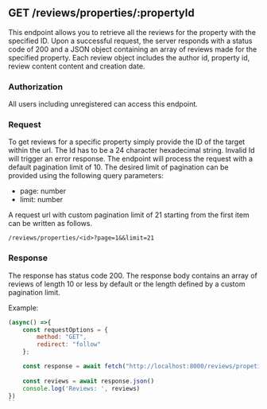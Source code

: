 ## GET /reviews/properties/:propertyId

This endpoint allows you to retrieve all the reviews for the property with the specified ID. Upon a successful request, the server responds with a status code of 200 and a JSON object containing an array of reviews made for the specified property. Each review object includes the author id, property id, review content content and creation date.

### Authorization
All users including unregistered can access this endpoint.

### Request
To get reviews for a specific property simply provide the ID of the target within the url. The Id has to be a 24 character hexadecimal string. Invalid Id will trigger an error response. The endpoint will process the request with a default pagination limit of 10. The desired limit of pagination can be provided using the following query parameters:

- page: number 
- limit: number

A request url with custom pagination limit of 21 starting from the first item can be written as follows.

```
/reviews/properties/<id>?page=1&&limit=21
```


### Response
The response has status code 200. The response body contains an array of reviews of length 10 or less by default or the length defined by a custom pagination limit.


Example:
```javascript
(async() =>{
    const requestOptions = {
        method: "GET",
        redirect: "follow"
    };

    const response = await fetch("http://localhost:8000/reviews/propeties/64c9e4f2df7cc072af2ac9e8", requestOptions)
    
    const reviews = await response.json()
    console.log('Reviews: ', reviews)
})
``
